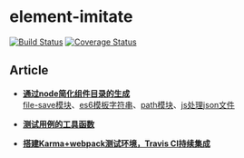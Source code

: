 # element-imitate
[![Build Status](https://travis-ci.org/jvsheng/element-imitate.svg?branch=master)](https://travis-ci.org/jvsheng/element-imitate)
[![Coverage Status](https://coveralls.io/repos/github/jvsheng/element-imitate/badge.svg?branch=master&service=github)](https://coveralls.io/github/jvsheng/element-imitate?branch=master)

## Article
- [**通过node简化组件目录的生成**](https://github.com/jvsheng/element-imitate/issues/1)<br>
  [file-save模块](https://github.com/jvsheng/element-imitate/issues/2#end)、[es6模板字符串](https://github.com/jvsheng/element-imitate/issues/1)、[path模块](https://github.com/jvsheng/element-imitate/issues/1)、[js处理json文件](https://github.com/jvsheng/element-imitate/issues/1)

- [**测试用例的工具函数**](https://github.com/jvsheng/element-imitate/issues/2)

- [**搭建Karma+webpack测试环境，Travis CI持续集成**](https://github.com/jvsheng/element-imitate/issues/3)
